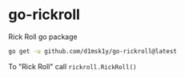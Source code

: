 # go-rickroll
Rick Roll go package

```sh
go get -u github.com/d1msk1y/go-rickroll@latest
```

To "Rick Roll" call `rickroll.RickRoll()`
